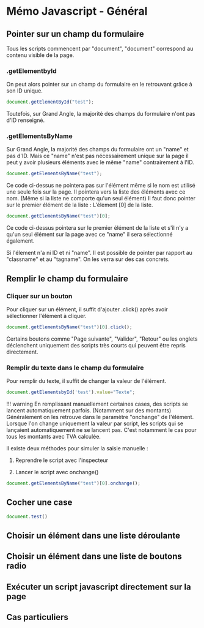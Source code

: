 # Mémo Javascript - Général

## Pointer sur un champ du formulaire

Tous les scripts commencent par "document", "document" correspond au contenu visible de la page.

### .getElementbyId

On peut alors pointer sur un champ du formulaire en le retrouvant gr&acirc;ce &agrave; son ID unique.

```javascript
document.getElementById("test");
```

Toutefois, sur Grand Angle, la majorité des champs du formulaire n'ont pas d'ID renseigné.

### .getElementsByName

Sur Grand Angle, la majorité des champs du formulaire ont un "name" et pas d'ID. Mais ce "name" n'est pas nécessairement unique sur la page il peut y avoir plusieurs éléments avec le m&ecirc;me "name" contrairement &agrave; l'ID.

```javascript
document.getElementsByName("test");
```

Ce code ci-dessus ne pointera pas sur l'élément m&ecirc;me si le nom est utilisé une seule fois sur la page. Il pointera vers la liste des éléments avec ce nom. (M&ecirc;me si la liste ne comporte qu'un seul élément) Il faut donc pointer sur le premier élément de la liste : L'élement \[0\] de la liste.

```javascript
document.getElementsByName("test")[0];
```

Ce code ci-dessus pointera sur le premier élément de la liste et s'il n'y a qu'un seul élément sur la page avec ce "name" il sera sélectionné également.

Si l'élement n'a ni ID et ni "name". Il est possible de pointer par rapport au "classname" et au "tagname". On les verra sur des cas concrets.

## Remplir le champ du formulaire

### Cliquer sur un bouton

Pour cliquer sur un élément, il suffit d'ajouter .click() apr&egrave;s avoir sélectionner l'élément &agrave; cliquer.

```javascript
document.getElementsByName("test")[0].click();
```

Certains boutons comme "Page suivante", "Valider", "Retour" ou les onglets déclenchent uniquement des scripts tr&egrave;s courts qui peuvent &ecirc;tre repris directement.

### Remplir du texte dans le champ du formulaire

Pour remplir du texte, il suffit de changer la valeur de l'élément.

```javascript
document.getElementsbyId('test').value="Texte";
```

!!! warning
    En remplissant manuellement certaines cases, des scripts se lancent automatiquement parfois. (Notamment sur des montants) Généralement on les retrouve dans le param&egrave;tre "onchange" de l'élément. Lorsque l'on change uniquement la valeur par script, les scripts qui se lan&ccedil;aient automatiquement ne se lancent pas. C'est notamment le cas pour tous les montants avec TVA calculée.

Il existe deux méthodes pour simuler la saisie manuelle :

1. Reprendre le script avec l'inspecteur

2. Lancer le script avec onchange()

```javascript
document.getElementsByName("test")[0].onchange();
```

## Cocher une case

```javascript
document.test()
```

## Choisir un élément dans une liste déroulante

## Choisir un élément dans une liste de boutons radio

## Exécuter un script javascript directement sur la page

## Cas particuliers